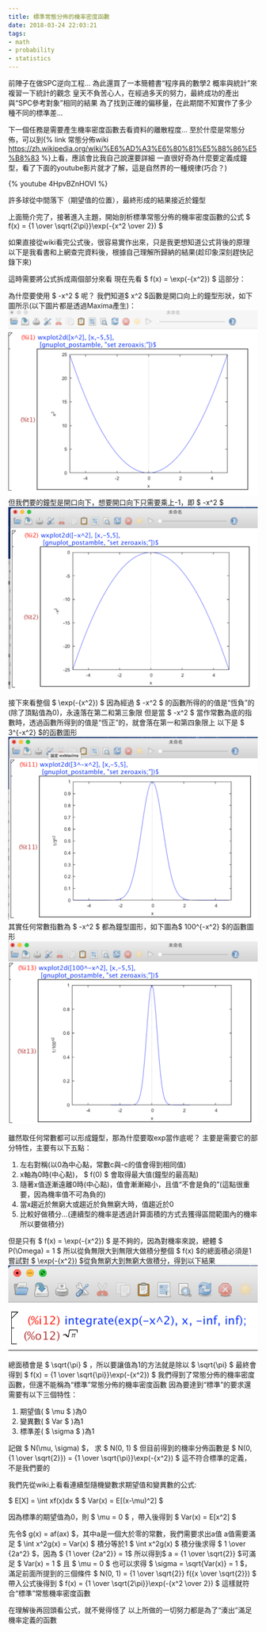 ```yaml
---
title: 標準常態分佈的機率密度函數
date: 2018-03-24 22:03:21
tags:
- math
- probability
- statistics
---
```


前陣子在做SPC逆向工程...
為此還買了一本簡體書“程序員的數學2 概率與統計”來複習一下統計的觀念
皇天不負苦心人，在經過多天的努力，最終成功的產出與“SPC參考對象”相同的結果
為了找到正確的偏移量，在此期間不知實作了多少種不同的標準差...

下一個任務是需要產生機率密度函數去看資料的離散程度...
至於什麼是常態分佈，可以到{% link 常態分佈wiki https://zh.wikipedia.org/wiki/%E6%AD%A3%E6%80%81%E5%88%86%E5%B8%83 %}上看，應該會比我自己說還要詳細
一直很好奇為什麼要定義成鐘型，看了下面的youtube影片就才了解，這是自然界的一種規律(巧合？)

{% youtube 4HpvBZnHOVI %}

許多球從中間落下（期望值的位置），最終形成的結果接近於鐘型

上面簡介完了，接著進入主題，開始剖析標準常態分佈的機率密度函數的公式
$ f(x) = {1 \over \sqrt{2\pi}}\exp(-{x^2 \over 2}) $

如果直接從wiki看完公式後，很容易實作出來，只是我更想知道公式背後的原理
以下是我看書和上網查完資料後，根據自己理解所歸納的結果(趁印象深刻趕快記錄下來)

這時需要將公式拆成兩個部分來看
現在先看 $ f(x) = \exp(-{x^2}) $ 這部分：

為什麼要使用 $ -x^2 $ 呢？ 
我們知道$ x^2 $函數是開口向上的鐘型形狀，如下圖所示(以下圖片都是透過Maxima產生)：
![x^2](/images/st-001.png)
但我們要的鐘型是開口向下，想要開口向下只需要乘上-1，即 $ -x^2 $
![-x^2](/images/st-002.png)

接下來看整個 $ \exp(-{x^2}) $ 
因為經過 $ -x^2 $ 的函數所得的的值是“恆負”的(除了頂點值為0)，永遠落在第二和第三象限
但是當 $ -x^2 $ 當作常數為底的指數時，透過函數所得到的值是“恆正”的，就會落在第一和第四象限上
以下是 $ 3^{-x^2} $的函數圖形
![x^2](/images/st-003.png)
其實任何常數指數為 $ -x^2 $ 都為鐘型圖形，如下圖為$ 100^{-x^2} $的函數圖形
![x^2](/images/st-004.png)

雖然取任何常數都可以形成鐘型，那為什麼要取exp當作底呢？
主要是需要它的部分特性，主要有以下五點：
1. 左右對稱(以0為中心點，常數c與-c的值會得到相同值)
2. x軸為0時(中心點)， $ f(0) $ 會取得最大值(鐘型的最高點)
3. 隨著x值逐漸遠離0時(中心點)，值會漸漸縮小，且值“不會是負的”(這點很重要，因為機率值不可為負的)
4. 當x趨近於無窮大或趨近於負無窮大時，值趨近於0
5. 比較好做積分...(連續型的機率是透過計算面積的方式去獲得區間範圍內的機率所以要做積分)

但是只有 $ f(x) = \exp(-{x^2}) $ 是不夠的，因為對機率來說，總體 $ P(\Omega) = 1 $
所以從負無限大到無限大做積分整個 $ f(x) $的總面積必須是1
嘗試對 $ \exp(-{x^2}) $從負無窮大到無窮大做積分，得到以下結果
![x^2](/images/st-005.png)
總面積會是 $ \sqrt{\pi} $ ，所以要讓值為1的方法就是除以 $ \sqrt{\pi} $ 
最終會得到 $ f(x) = {1 \over \sqrt{\pi}}\exp(-{x^2}) $
我們得到了常態分佈的機率密度函數，但還不能稱為“標準”常態分佈的機率密度函數
因為要達到“標準”的要求還需要有以下三個特性：

1. 期望值( $ \mu $ )為0
2. 變異數( $ Var $ )為1
3. 標準差( $ \sigma $ )為1

記做 $ N(\mu, \sigma) $， 求 $ N(0, 1) $
但目前得到的機率分佈函數是 $ N(0, {1 \over \sqrt{2}}) = {1 \over \sqrt{\pi}}\exp(-{x^2}) $ 這不符合標準的定義，不是我們要的

我們先從wiki上看看連續型隨機變數求期望值和變異數的公式:

$ E[X] = \int xf(x)dx $
$ Var(x) = E[(x-\mu)^2] $

因為標準的期望值為0，則 $ \mu = 0 $ ，帶入後得到 $ Var(x) = E[x^2] $

先令$ g(x) = af(ax) $，其中a是一個大於零的常數，我們需要求出a值
a值需要滿足 $ \int x^2g(x) = Var(x) $ 積分等於1
$ \int x^2g(x) $ 積分後求得 $ 1 \over {2a^2} $，因為 $ {1 \over {2a^2}} = 1$
所以得到$ a = {1 \over \sqrt{2}} $可滿足 $ Var(x) = 1 $ 且 $ \mu = 0 $
也可以求得 $ \sigma = \sqrt{Var(x)} = 1 $，滿足前面所提到的三個條件
$ N(0, 1) = {1 \over \sqrt{2}} f({x \over \sqrt{2}}) $ 帶入公式後得到 $ f(x) = {1 \over \sqrt{2\pi}}\exp(-{x^2 \over 2}) $
這樣就符合“標準”常態機率密度函數

在理解後再回頭看公式，就不覺得怪了
以上所做的一切努力都是為了“湊出”滿足機率定義的函數
